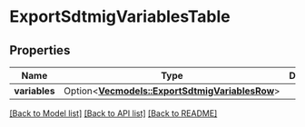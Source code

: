 # ExportSdtmigVariablesTable

## Properties

Name | Type | Description | Notes
------------ | ------------- | ------------- | -------------
**variables** | Option<[**Vec<models::ExportSdtmigVariablesRow>**](ExportSdtmigVariablesRow.md)> |  | [optional]

[[Back to Model list]](../README.md#documentation-for-models) [[Back to API list]](../README.md#documentation-for-api-endpoints) [[Back to README]](../README.md)


